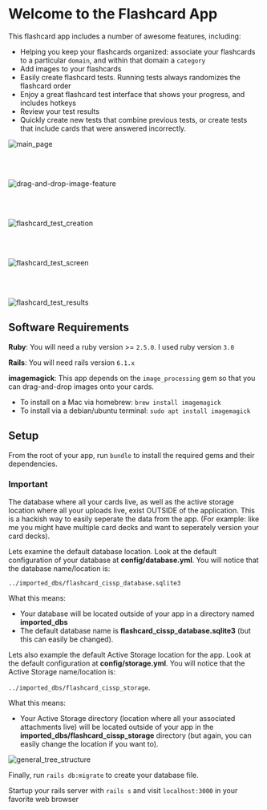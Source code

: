 # Welcome to the Flashcard App
This flashcard app includes a number of awesome features, including:

- Helping you keep your flashcards organized: associate your flashcards to a particular `domain`, and within that domain a `category`
- Add images to your flashcards
- Easily create flashcard tests. Running tests always randomizes the flashcard order
- Enjoy a great flashcard test interface that shows your progress, and includes hotkeys
- Review your test results
- Quickly create new tests that combine previous tests, or create tests that include cards that were answered incorrectly.  

![main_page](https://user-images.githubusercontent.com/38234505/156952539-a250d8d6-65f9-4745-b253-f500704d5231.png)

<br>
<br>

![drag-and-drop-image-feature](https://user-images.githubusercontent.com/38234505/156952592-5f5eff3d-8e4a-49e1-b0fd-c86a30dd05f6.png)

<br>
<br>

![flashcard_test_creation](https://user-images.githubusercontent.com/38234505/156953163-c2355fc5-1042-4634-8405-5b7d9fa358a5.png)

<br>
<br>

![flashcard_test_screen](https://user-images.githubusercontent.com/38234505/156952755-1e0bcef4-e82b-47be-a577-716ca42fc4e1.png)

<br>
<br>

![flashcard_test_results](https://user-images.githubusercontent.com/38234505/156952782-e52457cb-8761-400e-80b5-13ecc7820db0.png)


## Software Requirements

**Ruby**: You will need a ruby version >= `2.5.0`. I used ruby version `3.0`

**Rails**: You will need rails version `6.1.x`

**imagemagick**: This app depends on the `image_processing` gem so that you can drag-and-drop images onto your cards. 
  - To install on a Mac via homebrew: `brew install imagemagick`
  - To install via a debian/ubuntu terminal: `sudo apt install imagemagick`


## Setup
From the root of your app, run `bundle` to install the required gems and their dependencies.

### Important
The database where all your cards live, as well as the active storage location where all your uploads live, exist OUTSIDE of the application. This is a hackish way to easily seperate the data from the app. (For example: like me you might have multiple card decks and want to seperately version your card decks). 

Lets examine the default database location. Look at the default configuration of your database at **config/database.yml**.  You will notice that the database name/location is: 

`../imported_dbs/flashcard_cissp_database.sqlite3`

What this means:
- Your database will be located outside of your app in a directory named **imported_dbs**
- The default database name is **flashcard_cissp_database.sqlite3** (but this can easily be changed).

Lets also example the default Active Storage location for the app. Look at the default configuration at **config/storage.yml**. You will notice that the Active Storage name/location is: 

`../imported_dbs/flashcard_cissp_storage`. 

What this means:
- Your Active Storage directory (location where all your associated attachments live) will be located outside of your app in the **imported_dbs/flashcard_cissp_storage** directory (but again, you can easily change the location if you want to).


![general_tree_structure](https://user-images.githubusercontent.com/38234505/156951845-fd0581f6-045d-49f7-8051-15ff906a6494.png)

Finally, run `rails db:migrate` to create your database file.

Startup your rails server with `rails s` and visit `localhost:3000` in your favorite web browser



